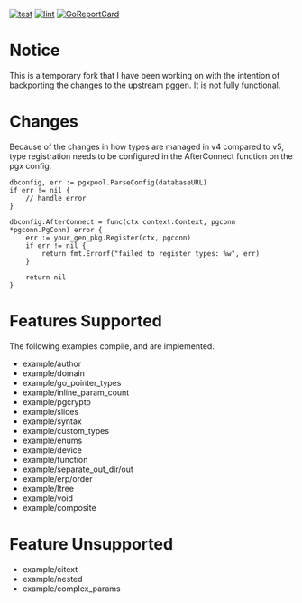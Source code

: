 [![test](https://github.com/robbert229/pggen/workflows/test/badge.svg)](https://github.com/robbert229/pggen/actions?query=workflow%3Atest) 
[![lint](https://github.com/robbert229/pggen/workflows/lint/badge.svg)](https://github.com/robbert229/pggen/actions?query=workflow%3Alint) 
[![GoReportCard](https://goreportcard.com/badge/github.com/robbert229/pggen)](https://goreportcard.com/report/github.com/robbert229/pggen)

# Notice

This is a temporary fork that I have been working on with the intention of 
backporting the changes to the upstream pggen. It is not fully functional.

# Changes

Because of the changes in how types are managed in v4 compared to v5, type registration needs to be configured in the AfterConnect function on the pgx config.

```golang
dbconfig, err := pgxpool.ParseConfig(databaseURL)
if err != nil {
	// handle error
}

dbconfig.AfterConnect = func(ctx context.Context, pgconn *pgconn.PgConn) error {
    err := your_gen_pkg.Register(ctx, pgconn)
    if err != nil {
        return fmt.Errorf("failed to register types: %w", err)
    }

    return nil
}
```

# Features Supported

The following examples compile, and are implemented.

* example/author
* example/domain
* example/go_pointer_types
* example/inline_param_count
* example/pgcrypto
* example/slices
* example/syntax
* example/custom_types
* example/enums
* example/device
* example/function
* example/separate_out_dir/out
* example/erp/order
* example/ltree
* example/void
* example/composite

# Feature Unsupported
* example/citext
* example/nested
* example/complex_params
